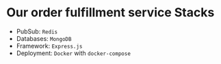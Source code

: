 # Our order fulfillment service Stacks

- PubSub: `Redis`
- Databases: `MongoDB`
- Framework: `Express.js`
- Deployment: `Docker` with `docker-compose`

